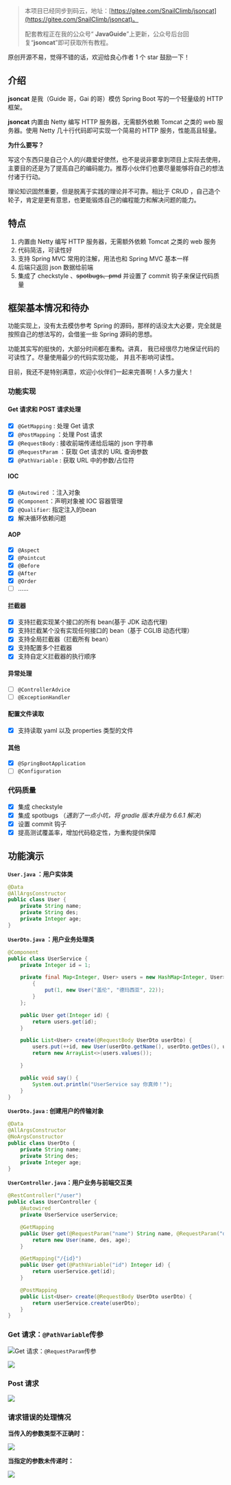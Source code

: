 > 本项目已经同步到码云，地址：[https://gitee.com/SnailClimb/jsoncat](https://gitee.com/SnailClimb/jsoncat)。
>
> 配套教程正在我的公众号“ **JavaGuide**”上更新，公众号后台回复“**jsoncat**”即可获取所有教程。

原创开源不易，觉得不错的话，欢迎给良心作者 1 个 star 鼓励一下！

## 介绍

**jsoncat** 是我（Guide 哥，Gai 的哥）模仿 Spring Boot 写的一个轻量级的 HTTP 框架。

**jsoncat** 内置由 Netty 编写 HTTP 服务器，无需额外依赖 Tomcat 之类的 web 服务器。使用 Netty 几十行代码即可实现一个简易的 HTTP 服务，性能高且轻量。

**为什么要写？**

写这个东西只是自己个人的兴趣爱好使然，也不是说非要拿到项目上实际去使用，主要目的还是为了提高自己的编码能力。推荐小伙伴们也要尽量能够将自己的想法付诸于行动。

理论知识固然重要，但是脱离于实践的理论并不可靠。相比于 CRUD ，自己造个轮子，肯定是更有意思，也更能锻炼自己的编程能力和解决问题的能力。

## 特点

1. 内置由 Netty 编写 HTTP 服务器，无需额外依赖 Tomcat 之类的 web 服务
2. 代码简洁，可读性好
3. 支持 Spring MVC 常用的注解，用法也和 Spring MVC 基本一样
4. 后端只返回 json 数据给前端
5. 集成了 checkstyle 、~~spotbugs、pmd~~ 并设置了 commit 钩子来保证代码质量

## 框架基本情况和待办

功能实现上，没有太去模仿参考 Spring 的源码，那样的话没太大必要，完全就是按照自己的想法写的，会借鉴一些 Spring 源码的思想。

功能其实写的挺快的，大部分时间都在重构。讲真， 我已经很尽力地保证代码的可读性了。尽量使用最少的代码实现功能， 并且不影响可读性。

目前，我还不是特别满意，欢迎小伙伴们一起来完善啊！人多力量大！

### 功能实现

#### Get 请求和 POST 请求处理

- [x] `@GetMapping` : 处理 Get 请求
- [x] `@PostMapping` ：处理 Post 请求
- [x] `@RequestBody` : 接收前端传递给后端的 json 字符串
- [x] `@RequestParam` ：获取 Get 请求的 URL 查询参数
- [x] `@PathVariable` : 获取 URL 中的参数/占位符

#### IOC

- [x] `@Autowired` ：注入对象
- [x] `@Component`：声明对象被 IOC 容器管理
- [x] `@Qualifier`: 指定注入的bean
- [x] 解决循环依赖问题

#### AOP

- [x] `@Aspect`
- [x] `@Pointcut`
- [x] `@Before`
- [x] `@After`
- [x] `@Order`
- [ ] ......

#### 拦截器

- [x] 支持拦截实现某个接口的所有 bean(基于 JDK 动态代理)
- [x] 支持拦截某个没有实现任何接口的 bean（基于 CGLIB 动态代理）
- [x] 支持全局拦截器（拦截所有 bean）
- [x] 支持配置多个拦截器
- [x] 支持自定义拦截器的执行顺序

#### 异常处理

- [ ] `@ControllerAdvice`
- [ ] `@ExceptionHandler`

#### 配置文件读取

- [x] 支持读取 yaml 以及 properties 类型的文件

#### 其他

- [x] `@SpringBootApplication`
- [ ] `@Configuration`

### 代码质量

- [x] 集成 checkstyle
- [x] 集成 spotbugs （_遇到了一点小坑，将 gradle 版本升级为 6.6.1 解决_）
- [x] 设置 commit 钩子
- [x] 提高测试覆盖率，增加代码稳定性，为重构提供保障

## 功能演示

**`User.java` ：用户实体类**

```java
@Data
@AllArgsConstructor
public class User {
    private String name;
    private String des;
    private Integer age;
}
```

**`UserDto.java` ：用户业务处理类**

```java
@Component
public class UserService {
    private Integer id = 1;

    private final Map<Integer, User> users = new HashMap<Integer, User>() {
        {
            put(1, new User("盖伦", "德玛西亚", 22));
        }
    };

    public User get(Integer id) {
        return users.get(id);
    }

    public List<User> create(@RequestBody UserDto userDto) {
        users.put(++id, new User(userDto.getName(), userDto.getDes(), userDto.getAge()));
        return new ArrayList<>(users.values());

    }

    public void say() {
        System.out.println("UserService say 你真帅！");
    }
}

```

**`UserDto.java` : 创建用户的传输对象**

```java
@Data
@AllArgsConstructor
@NoArgsConstructor
public class UserDto {
    private String name;
    private String des;
    private Integer age;
}
```

**`UserController.java`：用户业务与前端交互类**

```java
@RestController("/user")
public class UserController {
    @Autowired
    private UserService userService;

    @GetMapping
    public User get(@RequestParam("name") String name, @RequestParam("des") String des, @RequestParam("age") Integer age) {
        return new User(name, des, age);
    }

    @GetMapping("/{id}")
    public User get(@PathVariable("id") Integer id) {
        return userService.get(id);
    }

    @PostMapping
    public List<User> create(@RequestBody UserDto userDto) {
        return userService.create(userDto);
    }
}
```

### Get 请求：`@PathVariable`传参

![](media/images/@PathVariable.png)Get 请求：`@RequestParam`传参

![](media/images/@RequestParam.png)

### Post 请求

![](media/images/@RequestBody.png)

### 请求错误的处理情况

**当传入的参数类型不正确时：**

![](media/images/错误处理-传参类型不正确.png)

**当指定的参数未传递时：**

![](media/images/错误处理-指定参数未传递.png)


